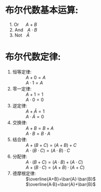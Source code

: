 # 布尔代数基本运算:  
&emsp;1. Or&emsp;&nbsp;&nbsp;$A$ + $B$  
&emsp;2. And&emsp;$A$ · $B$  
&emsp;3. Not&emsp;$\bar{A}$  
# 布尔代数定律:
1. 恒等定律:  
&emsp;&emsp;&emsp;$A+0=A$  
&emsp;&emsp;&emsp;$A·1=A$  
2. 零一定律:  
&emsp;&emsp;&emsp;$A+1=1$  
&emsp;&emsp;&emsp;$A·0=0$
3. 逆定律:  
&emsp;&emsp;&emsp;$A+\bar{A}=1$  
&emsp;&emsp;&emsp;$A·\bar{A}=0$  
4. 交换律:  
&emsp;&emsp;&emsp;$A+B=B+A$  
&emsp;&emsp;&emsp;$A·B=B·A$
5. 结合律:  
&emsp;&emsp;&emsp;$A+(B+C)=(A+B)+C$  
&emsp;&emsp;&emsp;$A·(B·C)=(A·B)·C$
6. 分配律:  
&emsp;&emsp;&emsp;$A·(B+C) = (A·B) + (A·C)$  
&emsp;&emsp;&emsp;$A+(B·C) = (A+B) · (A+C)$
7. 德摩根定律:  
&emsp;&emsp;&emsp;$\overline{A+B}=\bar{A}·\bar{B}$  
&emsp;&emsp;&emsp;$\overline{A·B}=\bar{A}+\bar{B}$
